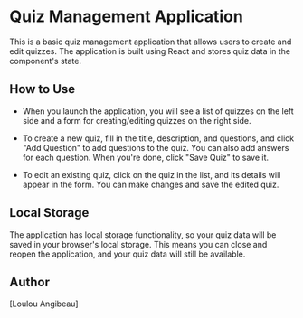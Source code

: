 # Quiz Management Application

This is a basic quiz management application that allows users to create and edit quizzes. The application is built using React and stores quiz data in the component's state.

## How to Use

- When you launch the application, you will see a list of quizzes on the left side and a form for creating/editing quizzes on the right side.

- To create a new quiz, fill in the title, description, and questions, and click "Add Question" to add questions to the quiz. You can also add answers for each question. When you're done, click "Save Quiz" to save it.

- To edit an existing quiz, click on the quiz in the list, and its details will appear in the form. You can make changes and save the edited quiz.

## Local Storage

The application has local storage functionality, so your quiz data will be saved in your browser's local storage. This means you can close and reopen the application, and your quiz data will still be available.

## Author

[Loulou Angibeau]


